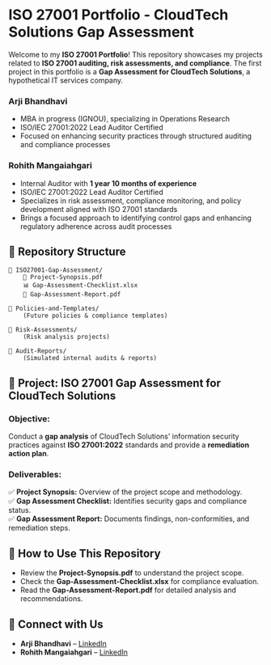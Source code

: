 # ISO 27001 Portfolio - CloudTech Solutions Gap Assessment

Welcome to my **ISO 27001 Portfolio**! This repository showcases my projects related to **ISO 27001 auditing, risk assessments, and compliance**. The first project in this portfolio is a **Gap Assessment for CloudTech Solutions**, a hypothetical IT services company.

### Arji Bhandhavi  
- MBA in progress (IGNOU), specializing in Operations Research 
- ISO/IEC 27001:2022 Lead Auditor Certified  
- Focused on enhancing security practices through structured auditing and compliance processes  

### Rohith Mangaiahgari  
- Internal Auditor with **1 year 10 months of experience**
- ISO/IEC 27001:2022 Lead Auditor Certified 
- Specializes in risk assessment, compliance monitoring, and policy development aligned with ISO 27001 standards 
- Brings a focused approach to identifying control gaps and enhancing regulatory adherence across audit processes
## 📂 Repository Structure
```
📁 ISO27001-Gap-Assessment/
    📄 Project-Synopsis.pdf
    📊 Gap-Assessment-Checklist.xlsx
    📄 Gap-Assessment-Report.pdf

📁 Policies-and-Templates/
    (Future policies & compliance templates)

📁 Risk-Assessments/
    (Risk analysis projects)

📁 Audit-Reports/
    (Simulated internal audits & reports)
```

## 📜 Project: ISO 27001 Gap Assessment for CloudTech Solutions
### **Objective:**
Conduct a **gap analysis** of CloudTech Solutions' information security practices against **ISO 27001:2022** standards and provide a **remediation action plan**.

### **Deliverables:**
✅ **Project Synopsis:** Overview of the project scope and methodology.  
✅ **Gap Assessment Checklist:** Identifies security gaps and compliance status.  
✅ **Gap Assessment Report:** Documents findings, non-conformities, and remediation steps.  

## 🔗 How to Use This Repository
- Review the **Project-Synopsis.pdf** to understand the project scope.
- Check the **Gap-Assessment-Checklist.xlsx** for compliance evaluation.
- Read the **Gap-Assessment-Report.pdf** for detailed analysis and recommendations.

## 🔗 Connect with Us
- **Arji Bhandhavi** – [LinkedIn](https://www.linkedin.com/in/arji-bhandhavi-bb4a331b9/)  
- **Rohith Mangaiahgari** – [LinkedIn](https://www.linkedin.com/in/rohith-mangaiahgari-299a02205/)
